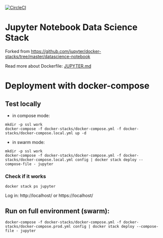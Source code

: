 [![CircleCI](https://circleci.com/gh/etops/jupyter-datascience-notebook.svg?style=svg)](https://circleci.com/gh/etops/jupyter-datascience-notebook)

# Jupyter Notebook Data Science Stack
Forked from https://github.com/jupyter/docker-stacks/tree/master/datascience-notebook

Read more about Dockerfile: [JUPYTER.md](JUPYTER.md)

# Deployment with docker-compose

## Test locally

- in compose mode:
```
mkdir -p ssl work
docker-compose -f docker-stacks/docker-compose.yml -f docker-stacks/docker-compose.local.yml up -d
```

- in swarm mode:
```
mkdir -p ssl work
docker-compose -f docker-stacks/docker-compose.yml -f docker-stacks/docker-compose.local.yml config | docker stack deploy --compose-file - jupyter
```

### Check if it works
```
docker stack ps jupyter
```

Log in: http://localhost/ or https://localhost/


## Run on full environment (swarm):
```
docker-compose -f docker-stacks/docker-compose.yml -f docker-stacks/docker-compose.prod.yml config | docker stack deploy --compose-file - jupyter
```
